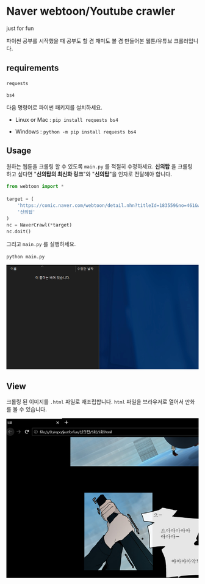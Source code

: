# Naver webtoon/Youtube crawler 

just for fun

파이썬 공부를 시작했을 때 공부도 할 겸 재미도 볼 겸 만들어본 웹툰/유튜브 크롤러입니다. 

## requirements

`requests`

`bs4`

다음 명령어로 파이썬 패키지를 설치하세요. 

- Linux or Mac : `pip install requests bs4`

- Windows : `python -m pip install requests bs4`

## Usage 

원하는 웹툰을 크롤링 할 수 있도록 `main.py` 를 적절히 수정하세요. **신의탑** 을 크롤링 하고 싶다면 "**신의탑의 최신화 링크**"와 "**신의탑**"을 인자로 전달해야 합니다. 

```python
from webtoon import *

target = (
    'https://comic.naver.com/webtoon/detail.nhn?titleId=183559&no=461&weekday=mon',
    '신의탑'
)
nc = NaverCrawl(*target)
nc.doit()
```

그리고 `main.py` 를 실행하세요. 

`python main.py`

![cw](cw.gif)

## View 

크롤링 된 이미지를 `.html` 파일로 재조립합니다. `html` 파일을 브라우저로 열어서 만화를 볼 수 있습니다. 

![html](html.PNG)